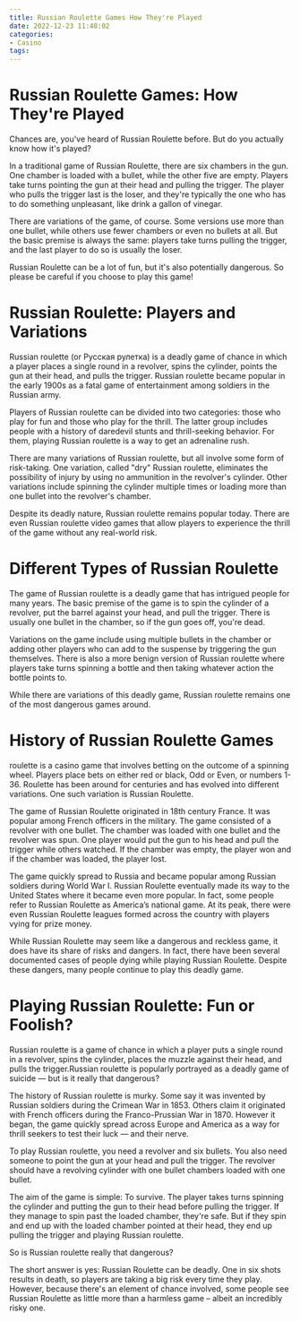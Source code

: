 ```yaml
---
title: Russian Roulette Games How They're Played
date: 2022-12-23 11:48:02
categories:
- Casino
tags:
---
```



#  Russian Roulette Games: How They're Played

 Chances are, you've heard of Russian Roulette before. But do you actually know how it's played?

In a traditional game of Russian Roulette, there are six chambers in the gun. One chamber is loaded with a bullet, while the other five are empty. Players take turns pointing the gun at their head and pulling the trigger. The player who pulls the trigger last is the loser, and they're typically the one who has to do something unpleasant, like drink a gallon of vinegar.

There are variations of the game, of course. Some versions use more than one bullet, while others use fewer chambers or even no bullets at all. But the basic premise is always the same: players take turns pulling the trigger, and the last player to do so is usually the loser.

Russian Roulette can be a lot of fun, but it's also potentially dangerous. So please be careful if you choose to play this game!

#  Russian Roulette: Players and Variations

Russian roulette (or Русская рулетка) is a deadly game of chance in which a player places a single round in a revolver, spins the cylinder, points the gun at their head, and pulls the trigger. Russian roulette became popular in the early 1900s as a fatal game of entertainment among soldiers in the Russian army.

Players of Russian roulette can be divided into two categories: those who play for fun and those who play for the thrill. The latter group includes people with a history of daredevil stunts and thrill-seeking behavior. For them, playing Russian roulette is a way to get an adrenaline rush.

There are many variations of Russian roulette, but all involve some form of risk-taking. One variation, called "dry" Russian roulette, eliminates the possibility of injury by using no ammunition in the revolver's cylinder. Other variations include spinning the cylinder multiple times or loading more than one bullet into the revolver's chamber.

Despite its deadly nature, Russian roulette remains popular today. There are even Russian roulette video games that allow players to experience the thrill of the game without any real-world risk.

#  Different Types of Russian Roulette

The game of Russian roulette is a deadly game that has intrigued people for many years. The basic premise of the game is to spin the cylinder of a revolver, put the barrel against your head, and pull the trigger. There is usually one bullet in the chamber, so if the gun goes off, you're dead. 

Variations on the game include using multiple bullets in the chamber or adding other players who can add to the suspense by triggering the gun themselves. There is also a more benign version of Russian roulette where players take turns spinning a bottle and then taking whatever action the bottle points to. 

While there are variations of this deadly game, Russian roulette remains one of the most dangerous games around.

#  History of Russian Roulette Games

 roulette is a casino game that involves betting on the outcome of a spinning wheel. Players place bets on either red or black, Odd or Even, or numbers 1-36. Roulette has been around for centuries and has evolved into different variations. One such variation is Russian Roulette.

The game of Russian Roulette originated in 18th century France. It was popular among French officers in the military. The game consisted of a revolver with one bullet. The chamber was loaded with one bullet and the revolver was spun. One player would put the gun to his head and pull the trigger while others watched. If the chamber was empty, the player won and if the chamber was loaded, the player lost.

The game quickly spread to Russia and became popular among Russian soldiers during World War I. Russian Roulette eventually made its way to the United States where it became even more popular. In fact, some people refer to Russian Roulette as America’s national game. At its peak, there were even Russian Roulette leagues formed across the country with players vying for prize money.

While Russian Roulette may seem like a dangerous and reckless game, it does have its share of risks and dangers. In fact, there have been several documented cases of people dying while playing Russian Roulette. Despite these dangers, many people continue to play this deadly game.

#  Playing Russian Roulette: Fun or Foolish?

Russian roulette is a game of chance in which a player puts a single round in a revolver, spins the cylinder, places the muzzle against their head, and pulls the trigger.Russian roulette is popularly portrayed as a deadly game of suicide — but is it really that dangerous?

The history of Russian roulette is murky. Some say it was invented by Russian soldiers during the Crimean War in 1853. Others claim it originated with French officers during the Franco-Prussian War in 1870. However it began, the game quickly spread across Europe and America as a way for thrill seekers to test their luck — and their nerve.

To play Russian roulette, you need a revolver and six bullets. You also need someone to point the gun at your head and pull the trigger. The revolver should have a revolving cylinder with one bullet chambers loaded with one bullet.

The aim of the game is simple: To survive. The player takes turns spinning the cylinder and putting the gun to their head before pulling the trigger. If they manage to spin past the loaded chamber, they're safe. But if they spin and end up with the loaded chamber pointed at their head, they end up pulling the trigger and playing Russian roulette.

So is Russian roulette really that dangerous?

The short answer is yes: Russian Roulette can be deadly. One in six shots results in death, so players are taking a big risk every time they play. However, because there's an element of chance involved, some people see Russian Roulette as little more than a harmless game – albeit an incredibly risky one.